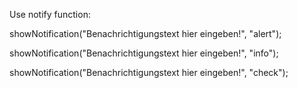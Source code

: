 Use notify function:



showNotification("Benachrichtigungstext hier eingeben!", "alert");

showNotification("Benachrichtigungstext hier eingeben!", "info");

showNotification("Benachrichtigungstext hier eingeben!", "check");
